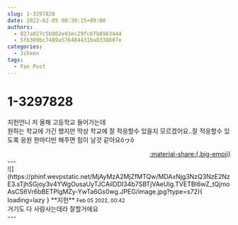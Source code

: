 ```yaml
---
slug: 1-3297828
date: 2022-02-05 00:39:15+09:00
authors:
  - 827a027c5b802e93ec29fc6fb8963444
  - 5fb309bc7489a576484431ba8338807e
categories:
  - Jiheon
tags:
  - Fan Post
---
```


# 1-3297828

<div class="post-container" markdown="1">
<div class="content-container md-sidebar__scrollwrap" markdown="1">

지헌언니 저 올해 고등학교 들어가는데<br>원하는 학교에 가긴 했지만 막상 학교에 잘 적응할수 있을지 모르겠어요..잘 적응할수 있도록 응원 한마디만 해주면 힘이 날것 같아요ôヮô

</div>
</div>

<div style="text-align: right;" markdown="1">
<a href="https://weverse.io/fromis9/fanpost/1-3297828" style="text-align: right;">:material-share:{.big-emoji}</a>
</div>
---

<div class="comments-container md-sidebar__scrollwrap" markdown="1">
<div class="comment" markdown="1">
<div class='id-container' markdown="1">
![](https://phinf.wevpstatic.net/MjAyMzA2MjZfMTQw/MDAxNjg3NzQ3NzE2NzE3.sTjhSGjoy3v4YWgOusaUyTJCAiIDDI34b7SBTjVAeUIg.TVETBI6wZ_tQjmoAsCS6Vr6bBETPlgMZy-YwTa6Gs0wg.JPEG/image.jpg?type=s72){ loading=lazy }
**<span class="artist">지헌</span>** <small>Feb 05 2022, 00:42</small><br>
</div>
<div class='comment-body' markdown="1">
거기도 다 사람사는데라 잘할거에요
</div>
</div>
</div>
---
